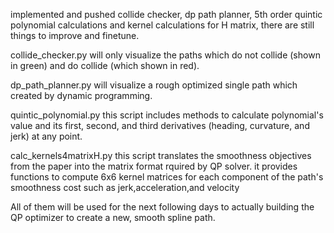 implemented and pushed collide checker, dp path planner, 5th order quintic polynomial calculations and kernel calculations for H matrix, there are still things to improve and finetune.

collide_checker.py will only visualize the paths which do not collide (shown in green) and do collide (which shown in red).

dp_path_planner.py will visualize a rough optimized single path which created by dynamic programming.

quintic_polynomial.py this script includes methods to calculate polynomial's value and its first, second, and third derivatives (heading, curvature, and jerk) at any point.

calc_kernels4matrixH.py this script translates the smoothness objectives from the paper into the matrix format rquired by QP solver. it provides functions to compute 6x6 kernel matrices for each component of the path's smoothness cost such as jerk,acceleration,and velocity

All of them will be used for the next following days to actually building the QP optimizer to create a new, smooth spline path.
